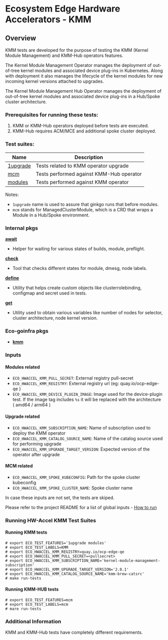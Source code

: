 # Ecosystem Edge Hardware Accelerators - KMM 

## Overview
KMM tests are developed for the purpose of testing the KMM (Kernel Module Management) and KMM-Hub operators features.

The Kernel Module Management Operator manages the deployment of out-of-tree kernel modules and associated device plug-ins in Kubernetes. Along with deployment it also manages the lifecycle of the kernel modules for new incoming kernel versions attached to upgrades.

The Kernel Module Management Hub Operator manages the deployment of out-of-tree kernel modules and associated device plug-ins in a Hub/Spoke cluster architecture. 

### Prerequisites for running these tests:

1. KMM or KMM-Hub operators deployed before tests are executed.
2. KMM-Hub requires ACM/MCE and additional spoke cluster deployed.

### Test suites:

| Name                                        | Description                              |
|---------------------------------------------|------------------------------------------|
| [1upgrade](1upgrade/upgrade_suite_test.go)  | Tests related to KMM operator upgrade    |
| [mcm](mcm/mcm_suite_test.go)                | Tests performed against KMM-Hub operator |
| [modules](modules/modules_suite_test.go)    | Tests performed against KMM operator     |

Notes: 
- `1upgrade` name is used to assure that ginkgo runs that before modules.
- `mcm` stands for ManagedClusterModule, which is a CRD that wraps a Module in a Hub/Spoke environment.

### Internal pkgs

[**await**](internal/await/await.go)
- Helper for waiting for various states of builds, module, preflight.

[**check**](internal/check/check.go)
- Tool that checks different states for module, dmesg, node labels.

[**define**](internal/define)
- Utility that helps create custom objects like clusterrolebinding, configmap and secret used in tests.

[**get**](internal/get/get.go)
- Utility used to obtain various variables like number of nodes for selector, cluster architecture, node kernel version.

### Eco-goinfra pkgs

- [**kmm**](https://github.com/rh-ecosystem-edge/eco-goinfra/tree/main/pkg/kmm)

### Inputs

#### Modules related
- `ECO_HWACCEL_KMM_PULL_SECRET`: External registry pull-secret 
- `ECO_HWACCEL_KMM_REGISTRY`: External registry url (eg: quay.io/ocp-edge-qe )
- `ECO_HWACCEL_KMM_DEVICE_PLUGIN_IMAGE`: Image used for the device-plugin test. If the image tag includes `%s` it will be replaced with the architecture ( amd64 / arm64 )

#### Upgrade related
- `ECO_HWACCEL_KMM_SUBSCRIPTION_NAME`: Name of subscription used to deploy the KMM operator
- `ECO_HWACCEL_KMM_CATALOG_SOURCE_NAME`: Name of the catalog source used for performing upgrade
- `ECO_HWACCEL_KMM_UPGRADE_TARGET_VERSION`: Expected version of the operator after upgrade

#### MCM related
- `ECO_HWACCEL_KMM_SPOKE_KUBECONFIG`: Path for the spoke cluster kubeconfig
- `ECO_HWACCEL_KMM_SPOKE_CLUSTER_NAME`: Spoke cluster name

In case these inputs are not set, the tests are skiped.

Please refer to the project README for a list of global inputs - [How to run](../../../README.md#how-to-run)

### Running HW-Accel KMM Test Suites

#### Running KMM tests
```
# export ECO_TEST_FEATURES='1upgrade modules'
# export ECO_TEST_LABELS=KMM
# export ECO_HWACCEL_KMM_REGISTRY=quay.io/ocp-edge-qe
# export ECO_HWACCEL_KMM_PULL_SECRET=<pullsecret>
# export ECO_HWACCEL_KMM_SUBSCRIPTION_NAME='kernel-module-management-subscription'
# export ECO_HWACCEL_KMM_UPGRADE_TARGET_VERSION='2.0.1'
# export ECO_HWACCEL_KMM_CATALOG_SOURCE_NAME='kmm-brew-catsrc'
# make run-tests
```

#### Running KMM-HUB tests
```
# export ECO_TEST_FEATURES=mcm
# export ECO_TEST_LABELS=mcm
# mare run-tests
```

### Additional Information
KMM and KMM-Hub tests have completely different requirements.  
